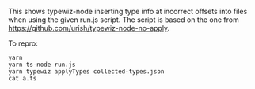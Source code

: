 This shows typewiz-node inserting type info at incorrect offsets into files 
when using the given run.js script.  The script is based on the one from 
https://github.com/urish/typewiz-node-no-apply.

To repro:

```
yarn
yarn ts-node run.js
yarn typewiz applyTypes collected-types.json
cat a.ts
```
